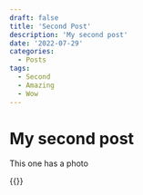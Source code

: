 ```yaml
---
draft: false
title: 'Second Post'
description: 'My second post'
date: '2022-07-29'
categories:
  - Posts
tags:
  - Second
  - Amazing
  - Wow
---
```


# My second post

This one has a photo

{{<responsive-image filename="img/photo.jpg" alt="A building with large glass windows">}}
